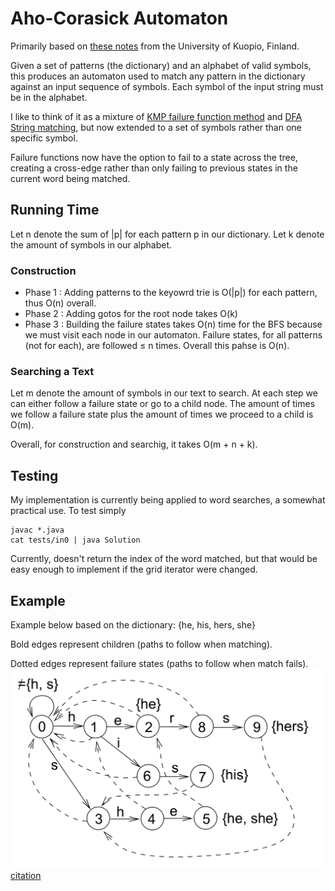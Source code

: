 # Aho-Corasick Automaton

Primarily based on [these notes](http://www.cs.uku.fi/~kilpelai/BSA05/lectures/slides04.pdf) from the University of Kuopio, Finland.

Given a set of patterns (the dictionary) and an alphabet of valid symbols, this produces an automaton used to match any pattern in the dictionary against an input sequence of symbols. Each symbol of the input string must be in the alphabet.

I like to think of it as a mixture of [KMP failure function method](https://en.wikipedia.org/wiki/Knuth%E2%80%93Morris%E2%80%93Pratt_algorithm) and [DFA String matching](https://en.wikipedia.org/wiki/String_searching_algorithm#Finite_state_automaton_based_search), but now extended to a set of symbols rather than one specific symbol.

Failure functions now have the option to fail to a state across the tree, creating a cross-edge rather than only failing to previous states in the current word being matched.

## Running Time
Let n denote the sum of |p| for each pattern p in our dictionary.
Let k denote the amount of symbols in our alphabet.

### Construction
* Phase 1 : Adding patterns to the keyowrd trie is O(|p|) for each pattern, thus O(n) overall.
* Phase 2 : Adding gotos for the root node takes O(k)
* Phase 3 : Building the failure states takes O(n) time for the BFS because we must visit each node in our automaton. Failure states, for all patterns (not for each), are followed &le; n times. Overall this pahse is O(n).

### Searching a Text
Let m denote the amount of symbols in our text to search.
At each step we can either follow a failure state or go to a child node. The amount of times we follow a failure state plus the amount of times we proceed to a child is O(m).

Overall, for construction and searchig, it takes O(m + n + k).

## Testing
My implementation is currently being applied to word searches, a somewhat practical use. To test simply
```
javac *.java
cat tests/in0 | java Solution
```
Currently, doesn't return the index of the word matched, but that would be easy enough to implement if the grid iterator were changed.


## Example
Example below based on the dictionary: {he, his, hers, she}

Bold edges represent children (paths to follow when matching).

Dotted edges represent failure states (paths to follow when match fails).
![AC DFA](./images/image.png)
[citation](http://www.cs.uku.fi/~kilpelai/BSA05/lectures/slides04.pdf)
